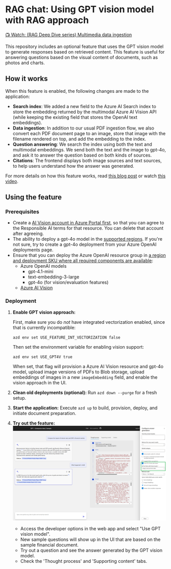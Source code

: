 # RAG chat: Using GPT vision model with RAG approach

[📺 Watch: (RAG Deep Dive series) Multimedia data ingestion](https://www.youtube.com/watch?v=5FfIy7G2WW0)

This repository includes an optional feature that uses the GPT vision model to generate responses based on retrieved content. This feature is useful for answering questions based on the visual content of documents, such as photos and charts.

## How it works

When this feature is enabled, the following changes are made to the application:

* **Search index**: We added a new field to the Azure AI Search index to store the embedding returned by the multimodal Azure AI Vision API (while keeping the existing field that stores the OpenAI text embeddings).
* **Data ingestion**: In addition to our usual PDF ingestion flow, we also convert each PDF document page to an image, store that image with the filename rendered on top, and add the embedding to the index.
* **Question answering**: We search the index using both the text and multimodal embeddings. We send both the text and the image to gpt-4o, and ask it to answer the question based on both kinds of sources.
* **Citations**: The frontend displays both image sources and text sources, to help users understand how the answer was generated.

For more details on how this feature works, read [this blog post](https://techcommunity.microsoft.com/blog/azuredevcommunityblog/integrating-vision-into-rag-applications/4239460) or watch [this video](https://www.youtube.com/live/C3Zq3z4UQm4?si=SSPowBBJoTBKZ9WW&t=89).

## Using the feature

### Prerequisites

* Create a [AI Vision account in Azure Portal first](https://ms.portal.azure.com/#create/Microsoft.CognitiveServicesComputerVision), so that you can agree to the Responsible AI terms for that resource. You can delete that account after agreeing.
* The ability to deploy a gpt-4o model in the [supported regions](https://learn.microsoft.com/azure/ai-services/openai/concepts/models#standard-deployment-model-availability). If you're not sure, try to create a gpt-4o deployment from your Azure OpenAI deployments page.
* Ensure that you can deploy the Azure OpenAI resource group in [a region and deployment SKU where all required components are available](https://learn.microsoft.com/azure/cognitive-services/openai/concepts/models#model-summary-table-and-region-availability):
  * Azure OpenAI models
    * gpt-4.1-mini
    * text-embedding-3-large
    * gpt-4o (for vision/evaluation features)
  * [Azure AI Vision](https://learn.microsoft.com/azure/ai-services/computer-vision/)

### Deployment

1. **Enable GPT vision approach:**

   First, make sure you do *not* have integrated vectorization enabled, since that is currently incompatible:

   ```shell
   azd env set USE_FEATURE_INT_VECTORIZATION false
   ```

   Then set the environment variable for enabling vision support:

   ```shell
   azd env set USE_GPT4V true
   ```

   When set, that flag will provision a Azure AI Vision resource and gpt-4o model, upload image versions of PDFs to Blob storage, upload embeddings of images in a new `imageEmbedding` field, and enable the vision approach in the UI.

2. **Clean old deployments (optional):**
   Run `azd down --purge` for a fresh setup.

3. **Start the application:**
   Execute `azd up` to build, provision, deploy, and initiate document preparation.

4. **Try out the feature:**
    ![GPT4V configuration screenshot](./images/gpt4v.png)
   * Access the developer options in the web app and select "Use GPT vision model".
   * New sample questions will show up in the UI that are based on the sample financial document.
   * Try out a question and see the answer generated by the GPT vision model.
   * Check the 'Thought process' and 'Supporting content' tabs.
